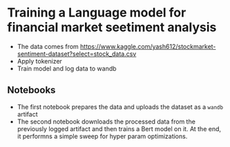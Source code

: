 # Training a Language model for financial market seetiment analysis

- The data comes from https://www.kaggle.com/yash612/stockmarket-sentiment-dataset?select=stock_data.csv
- Apply tokenizer
- Train model and log data to wandb

## Notebooks

- The first notebook prepares the data and uploads the dataset as a `wandb` artifact
- The second notebook downloads the processed data from the previously logged artifact and then trains a Bert model on it. At the end, it performns a simple sweep for hyper param optimizations.